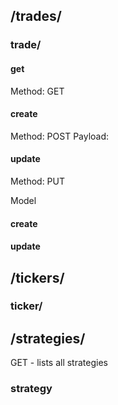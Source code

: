 ## /trades/

### trade/

#### get

Method: GET

#### create

Method: POST
Payload:

#### update

Method: PUT

Model

#### create

#### update

## /tickers/

### ticker/

## /strategies/

GET - lists all strategies

### strategy